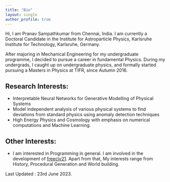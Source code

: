 ```yaml
---
title: "Bio"
layout: single
author_profile: true
---
```

Hi, I am Pranav Sampathkumar from Chennai, India.
I am currently a Doctoral Candidate in the Institute for Astroparticle Physics, Karlsruhe Institute for Technology, Karlsruhe, Germany. 

After majoring in Mechanical Engineering for my undergraduate programme, I decided to pursue a career in fundamental Physics.
During my undergrads, I caught up on undergraduate physics, and formally started pursuing a Masters in Physics at TIFR, since Autumn 2016.

## Research Interests:
  - Interpretable Neural Networks for Generative Modelling of Physical Systems
  - Model independent analysis of various physical systems to find deviations from standard physics using anomaly detection techniques
  - High Energy Physics and Cosmology with emphasis on numerical computations and Machine Learning.

## Other Interests:
  - I am interested in Programming in general. I am involved in the development of [freeciv21](https://github.com/longturn/freeciv21). Apart from that, My interests range from History, Procedural Generation and World building. 

Last Updated : 23rd June 2023.
